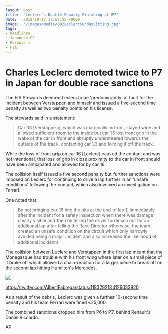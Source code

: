 ```yaml
---
layout: post
title:  "Leclerc's Double Penalty Finishing at P7"
date:   2019-10-13 17:07:55 +0000
image:  '/images/Media/002LeclercSundaySitting.jpg'
tags:   
- Headlines
- Japanese GP
- Formula 1
- FIA
---
```


# Charles Leclerc demoted twice to P7 in Japan for double race sanctions  

The FIA Stewards deemed Leclerc to be 'predominantly' at fault for the incident between Verstappen and himself and issued a five-second time penalty as well as two penalty points on his license.

The stewards said in a statement:
> Car 33 [Verstappen], which was marginally in front, stayed wide and allowed sufficient room to the inside but car 16 lost front grip in the wake of the car in front and abruptly understeered towards the outside of the track, contacting car 33 and forcing it off the track.

While the loss of front grip on car 16 [Leclerc] caused the contact and was not intentional, that loss of grip in close proximity to the car in front should have been anticipated and allowed for by car 16.

The collision itself issued a five second penalty but further sanctions were imposed on Leclerc for continuing to drive a lap further in an 'unsafe conditions' following the contact, which also involved an investigation on Ferrari.

One noted that :

>By not bringing car 16 into the pits at the end of lap 1, immediately after the incident for a safety inspection when there was damage clearly visible and then by telling the driver to remain out for an additional lap after telling the Race Director otherwise, the team created an unsafe condition on the circuit which only narrowly avoided being a major incident and also increased the likelihood of additional incidents

The collision between Leclerc and Verstappen in the first lap meant that the Monegasque had trouble with his front wing where later on a small piece of it broke off which allowed a chain-reaction for a larger piece to break off on the second lap hitting Hamilton's Mercedes.

 ![](/images/Media/002HamiltonHitJP.gif)

https://twitter.com/AlbertFabrega/status/1183292184126033920

As a result of the debris, Leclerc was given a further 10-second time penalty and his team Ferrari were fined €25,000.

The combined sanctions dropped him from P6 to P7, behind Renault's Daniel Riccardo.

AP
